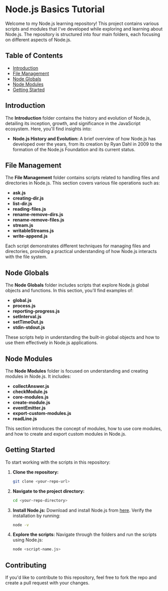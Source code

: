 # Node.js Basics Tutorial

Welcome to my Node.js learning repository! This project contains various scripts and modules that I've developed while exploring and learning about Node.js. The repository is structured into four main folders, each focusing on different aspects of Node.js.

## Table of Contents
- [Introduction](#introduction)
- [File Management](#file-management)
- [Node Globals](#node-globals)
- [Node Modules](#node-modules)
- [Getting Started](#getting-started)

## Introduction
The **Introduction** folder contains the history and evolution of Node.js, detailing its inception, growth, and significance in the JavaScript ecosystem. Here, you'll find insights into:
- **Node.js History and Evolution:** A brief overview of how Node.js has developed over the years, from its creation by Ryan Dahl in 2009 to the formation of the Node.js Foundation and its current status.

## File Management
The **File Management** folder contains scripts related to handling files and directories in Node.js. This section covers various file operations such as:
- **ask.js**
- **creating-dir.js**
- **list-dir.js**
- **reading-files.js**
- **rename-remove-dirs.js**
- **rename-remove-files.js**
- **stream.js**
- **writableStreams.js**
- **write-append.js**

Each script demonstrates different techniques for managing files and directories, providing a practical understanding of how Node.js interacts with the file system.

## Node Globals
The **Node Globals** folder includes scripts that explore Node.js global objects and functions. In this section, you'll find examples of:
- **global.js**
- **process.js**
- **reporting-progress.js**
- **setInterval.js**
- **setTimeOut.js**
- **stdin-stdout.js**

These scripts help in understanding the built-in global objects and how to use them effectively in Node.js applications.

## Node Modules
The **Node Modules** folder is focused on understanding and creating modules in Node.js. It includes:
- **collectAnswer.js**
- **checkModule.js**
- **core-modules.js**
- **create-module.js**
- **eventEmitter.js**
- **export-custom-modules.js**
- **readLine.js**

This section introduces the concept of modules, how to use core modules, and how to create and export custom modules in Node.js.

## Getting Started
To start working with the scripts in this repository:

1. **Clone the repository:**
    ```bash
    git clone <your-repo-url>
    ```
2. **Navigate to the project directory:**
    ```bash
    cd <your-repo-directory>
    ```
3. **Install Node.js:**
    Download and install Node.js from [here](https://nodejs.org/). Verify the installation by running:
    ```bash
    node -v
    ```
4. **Explore the scripts:**
    Navigate through the folders and run the scripts using Node.js:
    ```bash
    node <script-name.js>
    ```

## Contributing
If you'd like to contribute to this repository, feel free to fork the repo and create a pull request with your changes.
